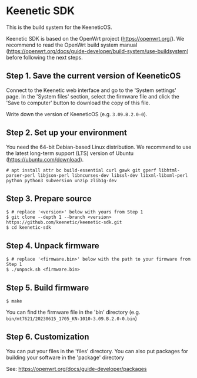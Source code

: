 # Keenetic SDK

This is the build system for the KeeneticOS.

Keenetic SDK is based on the OpenWrt project (https://openwrt.org/).
We recommend to read the OpenWrt build system manual (https://openwrt.org/docs/guide-developer/build-system/use-buildsystem) before following the next steps.

## Step 1. Save the current version of KeeneticOS

Connect to the Keenetic web interface and go to the 'System settings' page.
In the 'System files' section, select the firmware file and click the 'Save to computer' button to download the copy of this file.

Write down the version of KeeneticOS (e.g. `3.09.B.2.0-0`).

## Step 2. Set up your environment

You need the 64-bit Debian-based Linux distribution.
We recommend to use the latest long-term support (LTS) version of Ubuntu (https://ubuntu.com/download).

	# apt install attr bc build-essential curl gawk git gperf libhtml-parser-perl libjson-perl libncurses-dev libssl-dev libxml-libxml-perl python python3 subversion unzip zlib1g-dev

## Step 3. Prepare source

	$ # replace '<version>' below with yours from Step 1
	$ git clone --depth 1 --branch <version> https://github.com/keenetic/keenetic-sdk.git
	$ cd keenetic-sdk

## Step 4. Unpack firmware

	$ # replace '<firmware.bin>' below with the path to your firmware from Step 1
	$ ./unpack.sh <firmware.bin>

## Step 5. Build firmware

	$ make

You can find the firmware file in the 'bin' directory (e.g. `bin/mt7621/20230615_1705_KN-1010-3.09.B.2.0-0.bin`)

## Step 6. Customization

You can put your files in the 'files' directory.
You can also put packages for building your software in the 'package' directory

See:
https://openwrt.org/docs/guide-developer/packages
